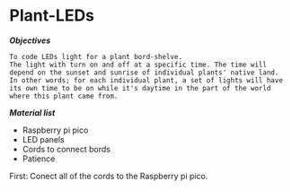 # Plant-LEDs


___Objectives___

	To code LEDs light for a plant bord-shelve. 
	The light with turn on and off at a specific time. The time will depend on the sunset and sunrise of individual plants' native land.
	In other words; for each individual plant, a set of lights will have its own time to be on while it's daytime in the part of the world where this plant came from.
	

___Material list___

 - Raspberry pi pico
 - LED panels
 - Cords to connect bords
 - Patience



First:
	Conect all of the cords to the Raspberry pi pico.
		
